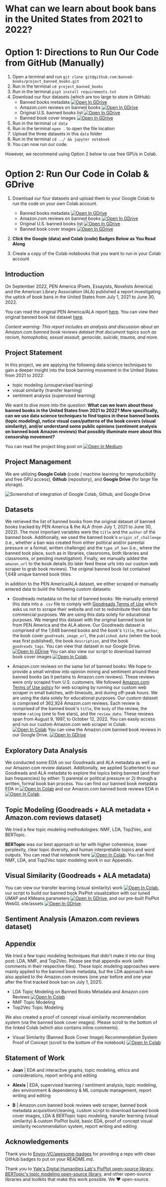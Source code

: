 
# What can we learn about book bans in the United States from 2021 to 2022?

# Option 1: Directions to Run Our Code from GitHub (Manually)

1. Open a terminal and run `git clone git@github.com:banned-books/project_banned_books.git`
2. Run in the terminal `cd project_banned_books`
3. Run in the terminal `pip3 install requirements.txt`
4. Download our four datasets (which are too large to store in GitHub): 
   - Banned books metadata [![Open In GDrive](https://img.shields.io/badge/Google-4285F4?logo=google&logoColor=fff&style=for-the-badge
)](https://drive.google.com/file/d/1AgDZCOacTbmMABem8ak9Tz_vkK4zk_Iu/view?usp=share_link)
   - Amazon.com reviews on banned books [![Open In GDrive](https://img.shields.io/badge/Google-4285F4?logo=google&logoColor=fff&style=for-the-badge
)](https://drive.google.com/file/d/1G6Up-3I5bBLIdBODLk3m72kjl_afASni/view?usp=share_link)
   - Original U.S. banned books list [![Open In GDrive](https://img.shields.io/badge/Google-4285F4?logo=google&logoColor=fff&style=for-the-badge
)](https://drive.google.com/file/d/1KPs4HP9GyRdAg7nQVV-CemhCcYiWgmMn/view?usp=share_link)
   - Banned book cover images [![Open In GDrive](https://img.shields.io/badge/Google-4285F4?logo=google&logoColor=fff&style=for-the-badge
)](https://drive.google.com/drive/folders/1RhDUK4whl85m9_qLSXFmG80UKFlZfhm0?usp=share_link)
5. Run in the terminal `cd data`
6. Run in the terminal `open .` to open the file location
7. Upload the three datasets in this `data` folder
8. Run in the terminal `cd ../ && jupyter notebook`
9. You can now run our code.

However, we recommend using Option 2 below to use free GPUs in Colab.

# Option 2: Run Our Code in Colab & GDrive 

1. Download our four datasets and upload them to your Google Colab to run the code on your own Colab account.

   - Banned books metadata [![Open In GDrive](https://img.shields.io/badge/Google-4285F4?logo=google&logoColor=fff&style=for-the-badge
)](https://drive.google.com/file/d/1AgDZCOacTbmMABem8ak9Tz_vkK4zk_Iu/view?usp=share_link)
   - Amazon.com reviews on banned books [![Open In GDrive](https://img.shields.io/badge/Google-4285F4?logo=google&logoColor=fff&style=for-the-badge
)](https://drive.google.com/file/d/1G6Up-3I5bBLIdBODLk3m72kjl_afASni/view?usp=share_link)
   - Original U.S. banned books list [![Open In GDrive](https://img.shields.io/badge/Google-4285F4?logo=google&logoColor=fff&style=for-the-badge
)](https://drive.google.com/file/d/1KPs4HP9GyRdAg7nQVV-CemhCcYiWgmMn/view?usp=share_link)
   - Banned book cover images [![Open In GDrive](https://img.shields.io/badge/Google-4285F4?logo=google&logoColor=fff&style=for-the-badge
)](https://drive.google.com/drive/folders/1RhDUK4whl85m9_qLSXFmG80UKFlZfhm0?usp=share_link)

2. **Click the Google (data) and Colab (code) Badges Below as You Read Along**
3. Create a copy of the Colab notebooks that you want to run in your Colab account

## Introduction

On September 2022, PEN America (Poets, Essayists, Novelists America) and the American Library Association (ALA) published a report investigating the uptick of book bans in the United States from July 1, 2021 to June 30, 2022.

You can read the original PEN America/ALA report [here](https://pen.org/report/banned-usa-growing-movement-to-censor-books-in-schools/).
You can view their original banned book list dataset [here](https://docs.google.com/spreadsheets/d/1hTs_PB7KuTMBtNMESFEGuK-0abzhNxVv4tgpI5-iKe8/edit#gid=660619424).


*Content warning: This report includes an analysis and discussion about an Amazon.com banned book reviews dataset that document topics such as racism, homophobia, sexual assault, genocide, suicide, trauma, and more.*


## Project Statement

In this project, we are applying the following data science techniques to gain a deeper insight into the book banning movement in the United States from 2021 to 2022:

- topic modeling (unsupervised learning)
- visual similarity (transfer learning)
- sentiment analysis (supervised learning)

We want to dive more into the question: **What can we learn about these banned books in the United States from 2021 to 2022? More specifically, can we use data science techniques to find topics in these banned books (topic modeling), notice visual cues/patterns of the book covers (visual similarity), and/or understand some public opinions (sentiment analysis on banned book Amazon reviews) that possibly illuminate more about this censorship movement?**

You can read the project blog post on [![Open In Medium](https://img.shields.io/badge/Medium-12100E?style=for-the-badge&logo=medium&logoColor=white)](TODO).

## Project Management

We are utilizing **Google Colab** (code / machine learning for reproducibility and free GPU access), **Github** (repository), and **Google Drive** (for large file storage).

![Screenshot of integration of Google Colab, Github, and Google Drive](https://drive.google.com/uc?id=1FtOW4QDqXzs0HWF2__9bBFdLCQibfHhE)

## Datasets

We retrieved the list of banned books from the original dataset of banned books tracked by PEN America & the ALA (from July 1, 2021 to June 30, 2022). The most important variables were the `title` and the `author` of the banned book. Additionally, we used the banned book's `origin_of_challenge` (i.e., whether a ban was created from either political and/or parental pressure or a formal, written challenge) and the `type_of_ban` (i.e., where the banned took place, such as in libraries, classrooms, both libraries and classrooms, or pending investigation). Finally, we manually added the `amazon_url` to the book details (to later feed these urls into our custom web scraper to grab book reviews). The original banned book list contained 1,648 unique banned book titles.

In addition to the PEN America/ALA dataset, we either scraped or manually entered data to build the following custom datasets:

- Goodreads metadata on the list of banned books: We manually entered this data into a `.csv` file to comply with [Goodreads Terms of Use](https://www.goodreads.com/about/terms) which asks us not to scrape their website and not to redistribute their data for commercial purposes. We are using this data solely for educational purposes. We merged this dataset with the original banned book list from PEN America and the ALA above. Our Goodreads dataset is comprised of the 1,648 banned books and the book's `title`, the `author`, the book cover `goodreads_image_url`, the `published_date` (when the book was first published), the book `description`, and the book `goodreads_tags`. You can view that dataset in our Google Drive. [![Open In GDrive](https://img.shields.io/badge/Google-4285F4?logo=google&logoColor=fff&style=for-the-badge
)](https://drive.google.com/file/d/1AgDZCOacTbmMABem8ak9Tz_vkK4zk_Iu/view?usp=share_link) You can also view our script to download banned book cover images [![Open In Colab](https://colab.research.google.com/assets/colab-badge.svg)](https://colab.research.google.com/drive/13KlWRcc_3auTduSWlAT8MxO2DXEWd8y0?usp=share_link). 

- Amazon.com reviews on the same list of banned books: We hope to provide a small window into opinion mining and sentiment around these banned books (as it pertains to Amazon.com reviews). These reviews were only scraped from U.S. customers. We followed [Amazon.com Terms of Use policy](https://www.amazon.com/gp/help/customer/display.html?nodeId=202140280) for web scraping by running our custom web scraper in small batches, with timeouts, and during off-peak hours. We are using the data solely for educational purposes. Our custom dataset is comprised of 362,924 Amazon.com reviews. Each review is comprised of the banned book's `title`, the `body` of the review, the review `rating` (one to five stars), and the `review_date`. These reviews span from August 9, 1997, to October 12, 2022. You can easily access and run our custom Amazon.com web scraper in Colab. [![Open In Colab](https://colab.research.google.com/assets/colab-badge.svg)](https://colab.research.google.com/drive/1KlB4ADUxzuiSYdjytVU1e-T6hZOL1jlk?usp=share_link) You can view the Amazon.com banned book reviews in our Google Drive. [![Open In GDrive](https://img.shields.io/badge/Google-4285F4?logo=google&logoColor=fff&style=for-the-badge)](https://drive.google.com/file/d/1G6Up-3I5bBLIdBODLk3m72kjl_afASni/view?usp=share_link)

## Exploratory Data Analysis

We conducted some EDA on our Goodreads and ALA metadata as well as our Amazon.com review dataset. Additionally, we applied Scattertext to our Goodreads and ALA metadata to explore the topics being banned (and their ban frequencies) by either: 1) parental or political pressure or 2) through a written, formal book ban process. You can find our banned book metadata EDA in [![Open In Colab](https://colab.research.google.com/assets/colab-badge.svg)](https://colab.research.google.com/drive/1onxnUEdiLnnVY7O-mES5nWdUV6PSvgaP?usp=share_link) and our Amazon.com banned book reviews EDA in [![Open In Colab](https://colab.research.google.com/assets/colab-badge.svg)](https://colab.research.google.com/drive/11VtVOWohDFFgzN0UArClYDTYD_er0mug?usp=share_link).

## Topic Modeling (Goodreads + ALA metadata + Amazon.com reviews dataset)

We tried a few topic modeling methodologies: NMF, LDA, Top2Vec, and BERTopic. 

**BERTopic** was our best approach so far with higher coherence, lower perplexity, clear topic diversity, and human interpretable topics and word outputs. You can read that notebook here [![Open In Colab](https://colab.research.google.com/assets/colab-badge.svg)](https://colab.research.google.com/drive/1vZSyz8Dw96DF8z3SpTi8xGrU420yIgB1?usp=share_link). You can find NMF, LDA, and Top2Vec topic modeling work in our Appendix.

## Visual Similarity (Goodreads + ALA metadata)

You can view our transfer learning (visual similarity) work [![Open In Colab](https://colab.research.google.com/assets/colab-badge.svg)](https://colab.research.google.com/drive/1wa_xeP3Nf058z0xCuA7-zIckxkWmAqhg?usp=share_link), our script to build our banned book PixPlot visualization with our tuned UMAP and KMeans parameters [![Open In GDrive](https://img.shields.io/badge/Google-4285F4?logo=google&logoColor=fff&style=for-the-badge)](https://drive.google.com/file/d/1tznvHcwephlZ3SvIILWCp2sb5iLHXk6e/view?usp=share_link), and our pre-built PixPlot WebGL site/assets [![Open In GDrive](https://img.shields.io/badge/Google-4285F4?logo=google&logoColor=fff&style=for-the-badge)](https://drive.google.com/drive/folders/1yUazlILivqESUJdyDhh5kz7QILqR-W4-?usp=share_link).

## Sentiment Analysis (Amazon.com reviews dataset)

## Appendix

We tried a few topic modeling techniques that didn't make it into our blog post: LDA, NMF, and Top2Vec. Please see that appendix work (with comments in their respective files). These topic modeling approaches were mainly applied to the banned book metadata, but the LDA approach was also applied to the Amazon.com reviews (one year before and one year after the first tracked book ban on July 1, 2021). 

- LDA Topic Modeling on Banned Books Metadata and Amazon.com Reviews [![Open In Colab](https://colab.research.google.com/assets/colab-badge.svg)](https://colab.research.google.com/drive/1vMONl12SPVpHEXQAnrcHYud-Ccs_A7ez?usp=share_link)
- NMF Topic Modeling
- Top2Vec Topic Modeling

We also created a proof of concept visual similarity recommendation system (via the banned book cover images). Please scroll to the bottom of the linked Colab (which also contains inline comments). 

- Visual Similarity (Banned Book Cover Image) Recommendation System Proof of Concept (scroll to the bottom of the notebook) [![Open In Colab](https://colab.research.google.com/assets/colab-badge.svg)](https://colab.research.google.com/drive/1wa_xeP3Nf058z0xCuA7-zIckxkWmAqhg?usp=share_link)

## Statement of Work

- **Joan** | EDA and interactive graphs, topic modeling, ethics and considerations, report writing and editing

- **Alexis** | EDA, supervised learning / sentiment analysis, topic modeling, dev environment & dependency & ML compute management, report writing and editing

- **B** | Amazon.com banned book reviews web scraper, banned book metadata acquisition/cleaning, custom script to download banned book cover images, LDA & BERTopic topic modeling, transfer learning (visual similarity) & custom PixPlot build, basic EDA, proof of concept visual similarity recommendation system, report writing and editing

## Acknowledgements

Thank you to [Envoy-VC/awesome-badges](https://github.com/Envoy-VC/awesome-badges) for providing a repo with clean GitHub badges to put on your README.md.

Thank you to [Yale's Digital Humanities Lab's PixPlot open-source library](https://github.com/YaleDHLab/pix-plot), [BERTopic's topic modeling open-source library](https://github.com/MaartenGr/BERTopic), and other open-source libraries and toolkits that make this work possible. We :heart: open-source.
